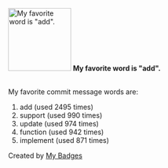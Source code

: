 <img src="https://my-badges.github.io/my-badges/favorite-word.png" alt="My favorite word is &quot;add&quot;." title="My favorite word is &quot;add&quot;." width="128">
<strong>My favorite word is &quot;add&quot;.</strong>
<br><br>

My favorite commit message words are:

1. add (used 2495 times)
2. support (used 990 times)
3. update (used 974 times)
4. function (used 942 times)
5. implement (used 871 times)


Created by <a href="https://github.com/my-badges/my-badges">My Badges</a>